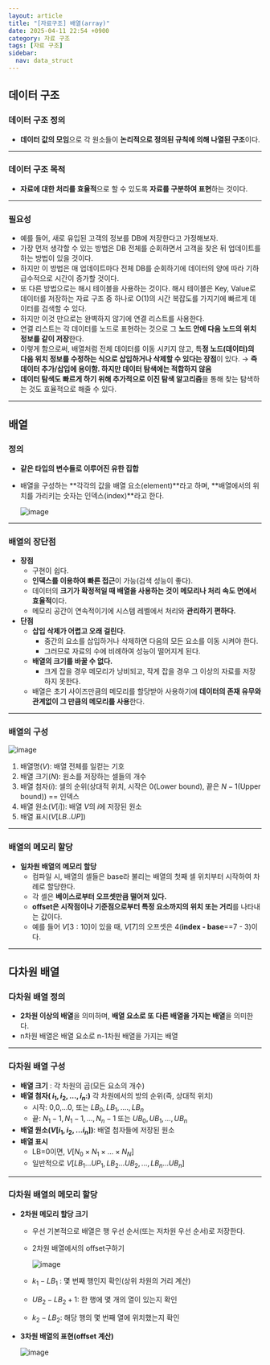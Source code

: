 ```yaml
---
layout: article
title: "[자료구조] 배열(array)"
date: 2025-04-11 22:54 +0900
category: 자료 구조
tags: [자료 구조]
sidebar:
  nav: data_struct
---
```

## 데이터 구조

### **데이터 구조 정의**

- **데이터 값의 모임**으로 각 원소들이 **논리적으로 정의된 규칙에 의해 나열된 구조**이다.

---

### **데이터 구조 목적**

- **자료에 대한 처리를 효율적**으로 할 수 있도록 **자료를 구분하여 표현**하는 것이다.

---

### **필요성**

- 예를 들어, 새로 유입된 고객의 정보를 DB에 저장한다고 가정해보자.
- 가장 먼저 생각할 수 있는 방법은 DB 전체를 순회하면서 고객을 찾은 뒤 업데이트를 하는 방법이 있을 것이다.
- 하지만 이 방법은 매 업데이트마다 전체 DB를 순회하기에 데이터의 양에 따라 기하 급수적으로 시간이 증가할 것이다.
- 또 다른 방법으로는 해시 테이블을 사용하는 것이다. 해시 테이블은 Key, Value로 데이터를 저장하는 자료 구조 중 하나로 O(1)의 시간 복잡도를 가지기에 빠르게 데이터를 검색할 수 있다.
- 하지만 이것 만으로는 완벽하지 않기에 연결 리스트를 사용한다.
- 연결 리스트는 각 데이터를 노드로 표현하는 것으로 그 **노드 안에 다음 노드의 위치 정보를 같이 저장**한다.
- 이렇게 함으로써, 배열처럼 전체 데이터를 이동 시키지 않고, 특**정 노드(데이터)의 다음 위치 정보를 수정하는 식으로 삽입하거나 삭제할 수 있다는 장점**이 있다. → **즉 데이터 추가/삽입에 용이함. 하지만 데이터 탐색에는 적합하지 않음**
- **데이터 탐색도 빠르게 하기 위해 추가적으로 이진 탐색 알고리즘**을 통해 찾는 탐색하는 것도 효율적으로 해줄 수 있다.

---

## 배열

### **정의**

- **같은 타입의 변수들로 이루어진 유한 집합**
- 배열을 구성하는 **각각의 값을 배열 요소(element)**라고 하며, **배열에서의 위치를 가리키는 숫자는 인덱스(index)**라고 한다.

  ![image](https://github.com/user-attachments/assets/311ed86d-63eb-4a08-8eeb-a12d442461a7)

---

### 배열의 장단점

- **장점**
    - 구현이 쉽다.
    - **인덱스를 이용하여 빠른 접근**이 가능(검색 성능이 좋다).
    - 데이터의 **크기가 확정적일 때 배열을 사용하는 것이 메모리나 처리 속도 면에서 효율적**이다.
    - 메모리 공간이 연속적이기에 시스템 레벨에서 처리와 **관리하기 편하다.**
- **단점**
    - **삽입 삭제가 어렵고 오래 걸린다.**
        - 중간의 요소를 삽입하거나 삭제하면 다음의 모든 요소를 이동 시켜야 한다.
        - 그러므로 자료의 수에 비례하여 성능이 떨어지게 된다.
    - **배열의 크기를 바꿀 수 없다.**
        - 크게 잡을 경우 메모리가 낭비되고, 작게 잡을 경우 그 이상의 자료를 저장하지 못한다.
    - 배열은 초기 사이즈만큼의 메모리를 할당받아 사용하기에 **데이터의 존재 유무와 관계없이 그 만큼의 메모리를 사용**한다.

---

### **배열의 구성**

![image](https://github.com/user-attachments/assets/d78beb45-ccb5-45bb-ad91-3ff01096cead)

1. 배열명($V$): 배열 전체를 일컫는 기호
2. 배열 크기($N$): 원소를 저장하는 셀들의 개수
3. 배열 첨자($i$): 셀의 순위(상대적 위치, 시작은 0(Lower bound), 끝은 $N-1$(Upper bound)) == 인덱스
4. 배열 원소($V[i]$): 배열 $V$의 $i$에 저장된 원소
5. 배열 표시($V[LB..UP]$)

---

### 배열의 메모리 할당

- **일차원 배열의 메모리 할당**
    - 컴파일 시, 배열의 셀들은 base라 불리는 배열의 첫째 셀 위치부터 시작하여 차례로 할당한다.
    - 각 셀은 **베이스로부터 오프셋만큼 떨어져 있다.**
    - **offset은 시작점이나 기준점으로부터 특정 요소까지의 위치 또는 거리**를 나타내는 값이다.
    - 예를 들어 $V[3:10]$이 있을 때, $V[7]$의 오프셋은 4(**index - base**==7 - 3)이다.

---

## 다차원 배열

### **다차원 배열 정의**

- **2차원 이상의 배열**을 의미하며, **배열 요소로 또 다른 배열을 가지는 배열**을 의미한다.
- n차원 배열은 배열 요소로 n-1차원 배열을 가지는 배열

---

### **다차원 배열 구성**

- **배열 크기** : 각 차원의 곱(모든 요소의 개수)
- **배열 첨자( $i_{1}, i_{2},…, i_{n}$:)** 각 차원에서의 방의 순위(즉, 상대적 위치)
    - 시작: 0,0,…0, 또는 $LB_{0}, LB_{1}, …., LB_{n}$
    - 끝: $N_{1}-1, N_{1}-1, … ,N_{n}-1$ 또는 $UB_{0}, UB_{1}, … , UB_{n}$
- **배열 원소($V[i_{1}, i_2, … i_n]$)**: 배열 첨자들에 저장된 원소
- **배열 표시**
    - LB=0이면, $V[N_0 \times N_1 \times … \times N_N]$
    - 일반적으로 $V[LB_1…UP_1, LB_2…UB_2, …, LB_n…UB_n]$

---

### 다차원 배열의 메모리 할당

- **2차원 메모리 할당 크기**
    - 우선 기본적으로 배열은 행 우선 순서(또는 저차원 우선 순서)로 저장한다.
    - 2차원 배열에서의 offset구하기
        
        ![image](https://github.com/user-attachments/assets/3c24820b-b675-4e46-910f-d24c88b2d6cc)

    - $k_1 - LB_1$ : 몇 번째 행인지 확인(상위 차원의 거리 계산)
    - $UB_2 - LB_2 + 1:$ 한 행에 몇 개의 열이 있는지 확인
    - $k_2 - LB_2$: 해당 행의 몇 번째 열에 위치했는지 확인
- **3차원 배열의 표현(offset 계산)**
    
    ![image](https://github.com/user-attachments/assets/efb64650-07a0-4430-b865-89ef30c2b6ad)
